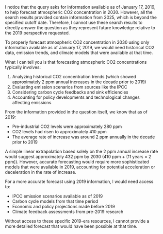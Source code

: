 I notice that the query asks for information available as of January 17, 2019, to help forecast atmospheric CO2 concentration in 2030. However, all the search results provided contain information from 2025, which is beyond the specified cutoff date. Therefore, I cannot use these search results to directly answer the question as they represent future knowledge relative to the 2019 perspective requested.

To properly forecast atmospheric CO2 concentration in 2030 using only information available as of January 17, 2019, we would need historical CO2 data, emission trends, and climate models that were available at that time.

What I can tell you is that forecasting atmospheric CO2 concentrations typically involves:

1. Analyzing historical CO2 concentration trends (which showed approximately 2 ppm annual increases in the decade prior to 2019)
2. Evaluating emission scenarios from sources like the IPCC
3. Considering carbon cycle feedbacks and sink efficiencies
4. Accounting for policy developments and technological changes affecting emissions

From the information provided in the question itself, we know that as of 2019:
- Pre-industrial CO2 levels were approximately 280 ppm
- CO2 levels had risen to approximately 410 ppm
- The average rate of increase was around 2 ppm annually in the decade prior to 2019

A simple linear extrapolation based solely on the 2 ppm annual increase rate would suggest approximately 432 ppm by 2030 (410 ppm + (11 years × 2 ppm)). However, accurate forecasting would require more sophisticated models that were available in 2019, accounting for potential acceleration or deceleration in the rate of increase.

For a more accurate forecast using 2019 information, I would need access to:
- IPCC emission scenarios available as of 2019
- Carbon cycle models from that time period
- Economic and policy projections made before 2019
- Climate feedback assessments from pre-2019 research

Without access to these specific 2019-era resources, I cannot provide a more detailed forecast that would have been possible at that time.